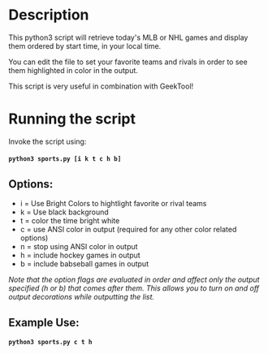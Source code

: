 # Description

This python3 script will retrieve today's MLB or NHL games and
display them ordered by start time, in your local time.

You can edit the file to set your favorite teams and rivals in
order to see them highlighted in color in the output.

This script is very useful in combination with GeekTool!

# Running the script

Invoke the script using:

#### `python3 sports.py [i k t c h b]`

## Options:
- i = Use Bright Colors to hightlight favorite or rival teams
- k = Use black background
- t = color the time bright white
- c = use ANSI color in output (required for any other color related options)
- n = stop using ANSI color in output
- h = include hockey games in output
- b = include babseball games in output

*Note that the option flags are evaluated in order and affect only the output
specified (h or b) that comes after them.  This allows you to turn on and off
output decorations while outputting the list.*

## Example Use:

#### `python3 sports.py c t h`

